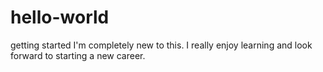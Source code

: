 # hello-world
getting started
I'm completely new to this. I really enjoy learning and look forward to starting a new career.
